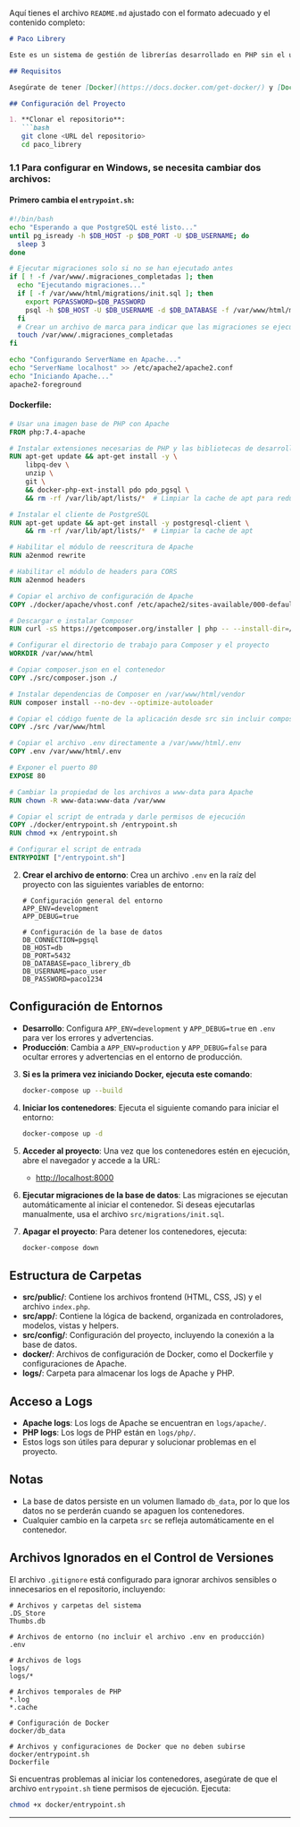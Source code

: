 Aquí tienes el archivo `README.md` ajustado con el formato adecuado y el contenido completo:

```markdown
# Paco Librery

Este es un sistema de gestión de librerías desarrollado en PHP sin el uso de frameworks. Utiliza Docker para manejar el entorno de desarrollo con Apache y PostgreSQL.

## Requisitos

Asegúrate de tener [Docker](https://docs.docker.com/get-docker/) y [Docker Compose](https://docs.docker.com/compose/install/) instalados en tu sistema.

## Configuración del Proyecto

1. **Clonar el repositorio**:
   ```bash
   git clone <URL del repositorio>
   cd paco_librery
   ```

### 1.1 **Para configurar en Windows, se necesita cambiar dos archivos:**

#### Primero cambia el `entrypoint.sh`:
```bash
#!/bin/bash
echo "Esperando a que PostgreSQL esté listo..."
until pg_isready -h $DB_HOST -p $DB_PORT -U $DB_USERNAME; do
  sleep 3
done

# Ejecutar migraciones solo si no se han ejecutado antes
if [ ! -f /var/www/.migraciones_completadas ]; then
  echo "Ejecutando migraciones..."
  if [ -f /var/www/html/migrations/init.sql ]; then
    export PGPASSWORD=$DB_PASSWORD
    psql -h $DB_HOST -U $DB_USERNAME -d $DB_DATABASE -f /var/www/html/migrations/init.sql
  fi
  # Crear un archivo de marca para indicar que las migraciones se ejecutaron
  touch /var/www/.migraciones_completadas
fi

echo "Configurando ServerName en Apache..."
echo "ServerName localhost" >> /etc/apache2/apache2.conf
echo "Iniciando Apache..."
apache2-foreground
```

#### Dockerfile:
```dockerfile
# Usar una imagen base de PHP con Apache
FROM php:7.4-apache

# Instalar extensiones necesarias de PHP y las bibliotecas de desarrollo de PostgreSQL
RUN apt-get update && apt-get install -y \
    libpq-dev \
    unzip \
    git \
    && docker-php-ext-install pdo pdo_pgsql \
    && rm -rf /var/lib/apt/lists/*  # Limpiar la cache de apt para reducir el tamaño de la imagen

# Instalar el cliente de PostgreSQL
RUN apt-get update && apt-get install -y postgresql-client \
    && rm -rf /var/lib/apt/lists/*  # Limpiar la cache de apt

# Habilitar el módulo de reescritura de Apache
RUN a2enmod rewrite

# Habilitar el módulo de headers para CORS
RUN a2enmod headers

# Copiar el archivo de configuración de Apache
COPY ./docker/apache/vhost.conf /etc/apache2/sites-available/000-default.conf

# Descargar e instalar Composer
RUN curl -sS https://getcomposer.org/installer | php -- --install-dir=/usr/local/bin --filename=composer

# Configurar el directorio de trabajo para Composer y el proyecto
WORKDIR /var/www/html

# Copiar composer.json en el contenedor
COPY ./src/composer.json ./

# Instalar dependencias de Composer en /var/www/html/vendor
RUN composer install --no-dev --optimize-autoloader

# Copiar el código fuente de la aplicación desde src sin incluir composer.json y .env
COPY ./src /var/www/html

# Copiar el archivo .env directamente a /var/www/html/.env
COPY .env /var/www/html/.env

# Exponer el puerto 80
EXPOSE 80

# Cambiar la propiedad de los archivos a www-data para Apache
RUN chown -R www-data:www-data /var/www

# Copiar el script de entrada y darle permisos de ejecución
COPY ./docker/entrypoint.sh /entrypoint.sh
RUN chmod +x /entrypoint.sh

# Configurar el script de entrada
ENTRYPOINT ["/entrypoint.sh"]
```

2. **Crear el archivo de entorno**:
   Crea un archivo `.env` en la raíz del proyecto con las siguientes variables de entorno:

   ```env
   # Configuración general del entorno
   APP_ENV=development
   APP_DEBUG=true

   # Configuración de la base de datos
   DB_CONNECTION=pgsql
   DB_HOST=db
   DB_PORT=5432
   DB_DATABASE=paco_librery_db
   DB_USERNAME=paco_user
   DB_PASSWORD=paco1234
   ```

## Configuración de Entornos

- **Desarrollo**: Configura `APP_ENV=development` y `APP_DEBUG=true` en `.env` para ver los errores y advertencias.
- **Producción**: Cambia a `APP_ENV=production` y `APP_DEBUG=false` para ocultar errores y advertencias en el entorno de producción.

3. **Si es la primera vez iniciando Docker, ejecuta este comando**:
   ```bash
   docker-compose up --build
   ```

4. **Iniciar los contenedores**:
   Ejecuta el siguiente comando para iniciar el entorno:

   ```bash
   docker-compose up -d
   ```

5. **Acceder al proyecto**:
   Una vez que los contenedores estén en ejecución, abre el navegador y accede a la URL:

   - [http://localhost:8000](http://localhost:8000)

6. **Ejecutar migraciones de la base de datos**:
   Las migraciones se ejecutan automáticamente al iniciar el contenedor. Si deseas ejecutarlas manualmente, usa el archivo `src/migrations/init.sql`.

7. **Apagar el proyecto**:
   Para detener los contenedores, ejecuta:
   ```bash
   docker-compose down
   ```

## Estructura de Carpetas

- **src/public/**: Contiene los archivos frontend (HTML, CSS, JS) y el archivo `index.php`.
- **src/app/**: Contiene la lógica de backend, organizada en controladores, modelos, vistas y helpers.
- **src/config/**: Configuración del proyecto, incluyendo la conexión a la base de datos.
- **docker/**: Archivos de configuración de Docker, como el Dockerfile y configuraciones de Apache.
- **logs/**: Carpeta para almacenar los logs de Apache y PHP.

## Acceso a Logs

- **Apache logs**: Los logs de Apache se encuentran en `logs/apache/`.
- **PHP logs**: Los logs de PHP están en `logs/php/`.
- Estos logs son útiles para depurar y solucionar problemas en el proyecto.

## Notas

- La base de datos persiste en un volumen llamado `db_data`, por lo que los datos no se perderán cuando se apaguen los contenedores.
- Cualquier cambio en la carpeta `src` se refleja automáticamente en el contenedor.

## Archivos Ignorados en el Control de Versiones

El archivo `.gitignore` está configurado para ignorar archivos sensibles o innecesarios en el repositorio, incluyendo:

```gitignore
# Archivos y carpetas del sistema
.DS_Store
Thumbs.db

# Archivos de entorno (no incluir el archivo .env en producción)
.env

# Archivos de logs
logs/
logs/*

# Archivos temporales de PHP
*.log
*.cache

# Configuración de Docker
docker/db_data

# Archivos y configuraciones de Docker que no deben subirse
docker/entrypoint.sh
Dockerfile
```

Si encuentras problemas al iniciar los contenedores, asegúrate de que el archivo `entrypoint.sh` tiene permisos de ejecución. Ejecuta:

```bash
chmod +x docker/entrypoint.sh
```

---



